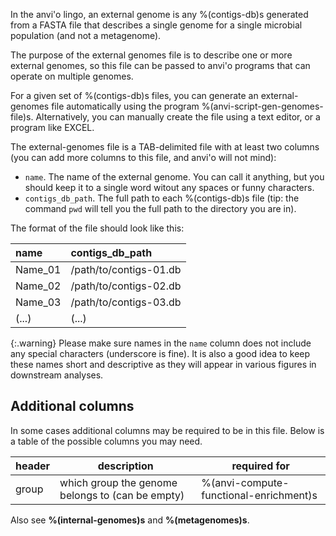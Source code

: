 In the anvi'o lingo, an external genome is any %(contigs-db)s generated from a FASTA file that describes a single genome for a single microbial population (and not a metagenome).

The purpose of the external genomes file is to describe one or more external genomes, so this file can be passed to anvi'o programs that can operate on multiple genomes.

For a given set of %(contigs-db)s files, you can generate an external-genomes file automatically using the program %(anvi-script-gen-genomes-file)s. Alternatively, you can manually create the file using a text editor, or a program like EXCEL.

The external-genomes file is a TAB-delimited file with at least two columns (you can add more columns to this file, and anvi'o will not mind):

* `name`. The name of the external genome. You can call it anything, but you should keep it to a single word witout any spaces or funny characters.
* `contigs_db_path`. The full path to each %(contigs-db)s file (tip: the command `pwd` will tell you the full path to the directory you are in).

The format of the file should look like this:

|name|contigs_db_path|
|:--|:--|
|Name_01|/path/to/contigs-01.db|
|Name_02|/path/to/contigs-02.db|
|Name_03|/path/to/contigs-03.db|
|(...)|(...)|

{:.warning}
Please make sure names in the `name` column does not include any special characters (underscore is fine). It is also a good idea to keep these names short and descriptive as they will appear in various figures in downstream analyses.

## Additional columns

In some cases additional columns may be required to be in this file. Below is a table of the possible columns you may need.

| header | description | required for |
|----|----|----|
| group | which group the genome belongs to (can be empty) | %(anvi-compute-functional-enrichment)s |

Also see **%(internal-genomes)s** and **%(metagenomes)s**.

